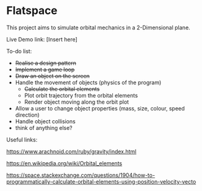 # Flatspace
This project aims to simulate orbital mechanics in a 2-Dimensional plane.

Live Demo link: [Insert here]

To-do list:

* ~~Realise a design pattern~~
* ~~Implement a game loop~~
* ~~Draw an object on the screen~~
* Handle the movement of objects (physics of the program)
  * ~~Calculate the orbital elements~~
  * Plot orbit trajectory from the orbital elements
  * Render object moving along the orbit plot
* Allow a user to change object properties (mass, size, colour, speed direction)
* Handle object collisions
* think of anything else?

Useful links:

https://www.arachnoid.com/ruby/gravity/index.html

https://en.wikipedia.org/wiki/Orbital_elements

https://space.stackexchange.com/questions/1904/how-to-programmatically-calculate-orbital-elements-using-position-velocity-vecto
